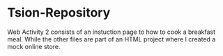 # Tsion-Repository
Web Activity 2 consists of an instuction page to how to cook a breakfast meal. While the other files are part of an HTML project where I created a mock online store.
